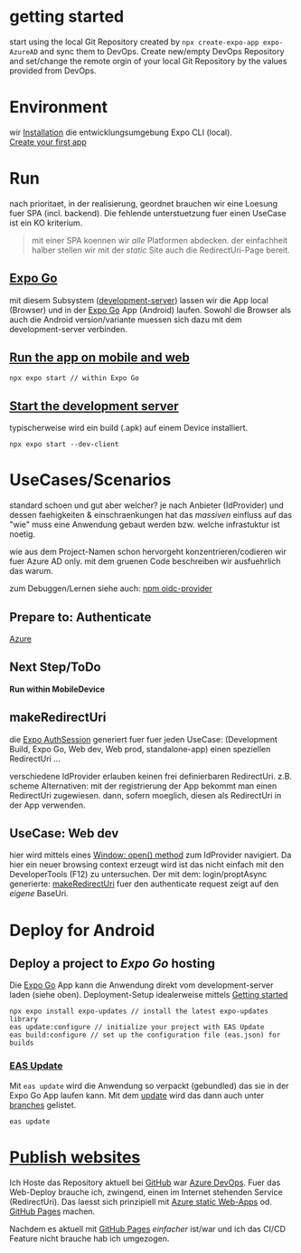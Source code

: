 # getting started
start using the local Git Repository created by `npx create-expo-app expo-AzureAD` and sync them to DevOps.
Create new/empty DevOps Repository and set/change the remote orgin of your local Git Repository by the values provided from DevOps.

# Environment
wir [Installation](https://docs.expo.dev/workflow/expo-cli/#installation) die entwicklungsumgebung Expo CLI (local).  
[Create your first app](https://docs.expo.dev/tutorial/create-your-first-app/)

# Run
nach prioritaet, in der realisierung, geordnet brauchen wir eine Loesung fuer SPA (incl. backend).
Die fehlende unterstuetzung fuer einen UseCase ist ein KO kriterium.

> mit einer SPA koennen wir *alle* Platformen abdecken.
> der einfachheit halber stellen wir mit der *static* Site auch die RedirectUri-Page bereit.

## [Expo Go](https://docs.expo.dev/get-started/expo-go/)
mit diesem Subsystem ([development-server](https://docs.expo.dev/more/glossary-of-terms/#development-server)) lassen wir die App local (Browser) und in der [Expo Go](https://expo.dev/client) App (Android) laufen.
Sowohl die Browser als auch die Android version/variante muessen sich dazu mit dem development-server verbinden.

## [Run the app on mobile and web](https://docs.expo.io/introduction/walkthrough/#start-the-project)

    npx expo start // within Expo Go

## [Start the development server](https://docs.expo.dev/develop/development-builds/use-development-builds/#start-the-development-server)
typischerweise wird ein build (.apk) auf einem Device installiert.

    npx expo start --dev-client

# UseCases/Scenarios
standard schoen und gut aber welcher? je nach Anbieter (IdProvider) und dessen faehigkeiten & einschraenkungen hat das *massiven* einfluss auf das
"wie" muss eine Anwendung gebaut werden bzw. welche infrastuktur ist noetig.

wie aus dem Project-Namen schon hervorgeht konzentrieren/codieren wir fuer Azure AD only.
mit dem gruenen Code beschreiben wir ausfuehrlich das warum.

zum Debuggen/Lernen siehe auch: [npm oidc-provider](https://www.npmjs.com/package/oidc-provider)

## Prepare to: Authenticate

[Azure](https://docs.expo.dev/guides/authentication/#azure)

## Next Step/ToDo

**Run within MobileDevice**

## makeRedirectUri
die [Expo AuthSession](https://docs.expo.dev/versions/latest/sdk/auth-session/) generiert fuer fuer jeden UseCase: 
(Development Build, Expo Go, Web dev, Web prod, standalone-app) einen speziellen RedirectUri ...

verschiedene IdProvider erlauben keinen frei definierbaren RedirectUri. z.B. scheme
Alternativen: mit der registrierung der App bekommt man einen RedirectUri zugewiesen.
dann, sofern moeglich, diesen als RedirectUri in der App verwenden.

## UseCase: Web dev
hier wird mittels eines [Window: open() method](https://developer.mozilla.org/en-US/docs/Web/API/Window/open) zum IdProvider navigiert.
Da hier ein neuer browsing context erzeugt wird ist das nicht einfach mit den DeveloperTools (F12) zu untersuchen.
Der mit dem: login/proptAsync generierte: [makeRedirectUri](https://docs.expo.dev/versions/latest/sdk/auth-session/#authsessionmakeredirecturioptions) fuer den authenticate request zeigt auf den *eigene* BaseUri.

# Deploy for Android

## Deploy a project to *Expo Go* hosting
Die [Expo Go](https://docs.expo.dev/get-started/expo-go/) App kann die Anwendung direkt vom development-server laden (siehe oben).
Deployment-Setup idealerweise mittels [Getting started](https://docs.expo.dev/eas-update/getting-started/)

    npx expo install expo-updates // install the latest expo-updates library
    eas update:configure // initialize your project with EAS Update
    eas build:configure // set up the configuration file (eas.json) for builds

### [EAS Update](https://docs.expo.dev/eas-update/introduction/)
Mit `eas update` wird die Anwendung so verpackt (gebundled) das sie in der Expo Go App laufen kann.
Mit dem [update](https://expo.dev/accounts/pwsimon/projects/expo-azuread/updates) wird das dann auch unter [branches](https://expo.dev/accounts/pwsimon/projects/expo-azuread/branches) gelistet.

    eas update

# [Publish websites](https://docs.expo.dev/distribution/publishing-websites/)

Ich Hoste das Repository aktuell bei [GitHub](https://github.com/pwsimon/expo-AzureAD) war [Azure DevOps](https://dev.azure.com/psi-estos/).
Fuer das Web-Deploy brauche ich, zwingend, einen im Internet stehenden Service (RedirectUri).
Das laesst sich prinzipiell mit [Azure static Web-Apps](https://learn.microsoft.com/de-de/training/modules/publish-app-service-static-web-app-api/?WT.mc_id=APC-StaticWebApps) od. [GitHub Pages](https://pages.github.com/) machen.

Nachdem es aktuell mit [GitHub Pages](https://docs.expo.dev/distribution/publishing-websites/#github-pages) *einfacher* ist/war und ich das CI/CD Feature nicht brauche hab ich umgezogen.
